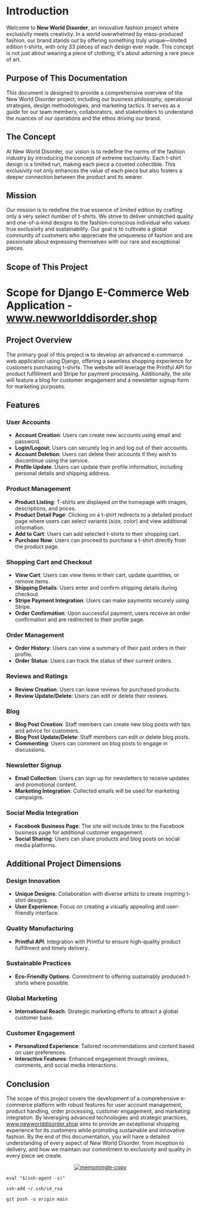 # Introduction

Welcome to **New World Disorder**, an innovative fashion project where exclusivity meets creativity. In a world overwhelmed by mass-produced fashion, our brand stands out by offering something truly unique—limited edition t-shirts, with only 33 pieces of each design ever made. This concept is not just about wearing a piece of clothing; it's about adorning a rare piece of art.

## Purpose of This Documentation

This document is designed to provide a comprehensive overview of the New World Disorder project, including our business philosophy, operational strategies, design methodologies, and marketing tactics. It serves as a guide for our team members, collaborators, and stakeholders to understand the nuances of our operations and the ethos driving our brand.

## The Concept

At New World Disorder, our vision is to redefine the norms of the fashion industry by introducing the concept of extreme exclusivity. Each t-shirt design is a limited run, making each piece a coveted collectible. This exclusivity not only enhances the value of each piece but also fosters a deeper connection between the product and its wearer.

##  Mission

Our mission is to redefine the true essence of limited edition by crafting only a very select number of t-shirts. We strive to deliver unmatched quality and one-of-a-kind designs to the fashion-conscious individual who values true exclusivity and sustainability. Our goal is to cultivate a global community of customers who appreciate the uniqueness of fashion and are passionate about expressing themselves with our rare and exceptional pieces.

## Scope of This Project

# Scope for Django E-Commerce Web Application - www.newworlddisorder.shop

## Project Overview
The primary goal of this project is to develop an advanced e-commerce web application using Django, offering a seamless shopping experience for customers purchasing t-shirts. The website will leverage the Printful API for product fulfillment and Stripe for payment processing. Additionally, the site will feature a blog for customer engagement and a newsletter signup form for marketing purposes.

## Features

### User Accounts
- **Account Creation**: Users can create new accounts using email and password.
- **Login/Logout**: Users can securely log in and log out of their accounts.
- **Account Deletion**: Users can delete their accounts if they wish to discontinue using the service.
- **Profile Update**: Users can update their profile information, including personal details and shipping address.

### Product Management
- **Product Listing**: T-shirts are displayed on the homepage with images, descriptions, and prices.
- **Product Detail Page**: Clicking on a t-shirt redirects to a detailed product page where users can select variants (size, color) and view additional information.
- **Add to Cart**: Users can add selected t-shirts to their shopping cart.
- **Purchase Now**: Users can proceed to purchase a t-shirt directly from the product page.

### Shopping Cart and Checkout
- **View Cart**: Users can view items in their cart, update quantities, or remove items.
- **Shipping Details**: Users enter and confirm shipping details during checkout.
- **Stripe Payment Integration**: Users can make payments securely using Stripe.
- **Order Confirmation**: Upon successful payment, users receive an order confirmation and are redirected to their profile page.

### Order Management
- **Order History**: Users can view a summary of their past orders in their profile.
- **Order Status**: Users can track the status of their current orders.

### Reviews and Ratings
- **Review Creation**: Users can leave reviews for purchased products.
- **Review Update/Delete**: Users can edit or delete their reviews.

### Blog
- **Blog Post Creation**: Staff members can create new blog posts with tips and advice for customers.
- **Blog Post Update/Delete**: Staff members can edit or delete blog posts.
- **Commenting**: Users can comment on blog posts to engage in discussions.

### Newsletter Signup
- **Email Collection**: Users can sign up for newsletters to receive updates and promotional content.
- **Marketing Integration**: Collected emails will be used for marketing campaigns.

### Social Media Integration
- **Facebook Business Page**: The site will include links to the Facebook business page for additional customer engagement.
- **Social Sharing**: Users can share products and blog posts on social media platforms.

## Additional Project Dimensions

### Design Innovation
- **Unique Designs**: Collaboration with diverse artists to create inspiring t-shirt designs.
- **User Experience**: Focus on creating a visually appealing and user-friendly interface.

### Quality Manufacturing
- **Printful API**: Integration with Printful to ensure high-quality product fulfillment and timely delivery.

### Sustainable Practices
- **Eco-Friendly Options**: Commitment to offering sustainably produced t-shirts where possible.

### Global Marketing
- **International Reach**: Strategic marketing efforts to attract a global customer base.

### Customer Engagement
- **Personalized Experience**: Tailored recommendations and content based on user preferences.
- **Interactive Features**: Enhanced engagement through reviews, comments, and social media interactions.

## Conclusion
The scope of this project covers the development of a comprehensive e-commerce platform with robust features for user account management, product handling, order processing, customer engagement, and marketing integration. By leveraging advanced technologies and strategic practices, www.newworlddisorder.shop aims to provide an exceptional shopping experience for its customers while promoting sustainable and innovative fashion.
By the end of this documentation, you will have a detailed understanding of every aspect of New World Disorder, from inception to delivery, and how we maintain our commitment to exclusivity and quality in every piece we create.

<div align="center">
<a href="https://ibb.co/T1yzLCd"><img src="https://i.ibb.co/hc0pfqw/memomingle-copy.jpg" alt="memomingle-copy" border="0"></a>
</div>













`eval "$(ssh-agent -s)"`


`ssh-add ~/.ssh/id_rsa`


`git push -u origin main`
